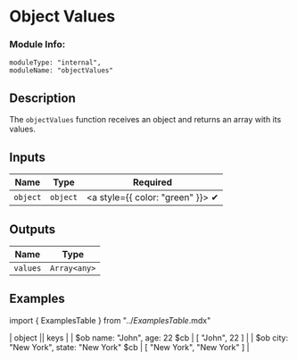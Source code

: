 # Object Values
### Module Info: 
```
moduleType: "internal",
moduleName: "objectValues"
```

## Description
The `objectValues` function receives an object and returns an array with its values.

## Inputs
| Name | Type | Required
|------|------|:-----:|
| `object` | `object` | <a style={{ color: "green" }}> ✔ </a>


## Outputs
| Name | Type |
|------|------|
| `values` | `Array<any>` |


## Examples

import { ExamplesTable } from "../_ExamplesTable_.mdx"

<ExamplesTable>
| object || keys |
| $ob name: "John", age: 22 $cb | [ "John", 22 ] |
| $ob city: "New York", state: "New York"  $cb | [ "New York", "New York" ] |
</ExamplesTable>